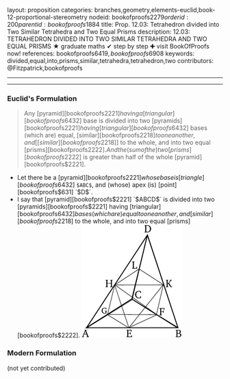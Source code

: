 layout: proposition
categories: branches,geometry,elements-euclid,book-12-proportional-stereometry
nodeid: bookofproofs$2279
orderid: 200
parentid: bookofproofs$1884
title: Prop. 12.03: Tetrahedron divided into Two Similar Tetrahedra and Two Equal Prisms
description: 12.03: TETRAHEDRON DIVIDED INTO TWO SIMILAR TETRAHEDRA AND TWO EQUAL PRISMS &#9733; graduate maths &#10004; step by step &#10010; visit BookOfProofs now!
references: bookofproofs$6419,bookofproofs$6908
keywords: divided,equal,into,prisms,similar,tetrahedra,tetrahedron,two
contributors: @Fitzpatrick,bookofproofs

---


---

### Euclid's Formulation

> Any [pyramid][bookofproofs$2221] having a [triangular][bookofproofs$6432] base is divided into two [pyramids][bookofproofs$2221] having [triangular][bookofproofs$6432] bases (which are) equal, [similar][bookofproofs$2218] to one another, and [[similar][bookofproofs$2218]] to the whole, and into two equal [prisms][bookofproofs$2222]. And the (sum of the) two [prisms][bookofproofs$2222] is greater than half of the whole [pyramid][bookofproofs$2221].

* Let there be a [pyramid][bookofproofs$2221] whose base is [triangle][bookofproofs$6432] `$ABC$`, and (whose) apex (is) [point][bookofproofs$631] `$D$`.
* I say that [pyramid][bookofproofs$2221] `$ABCD$` is divided into two [pyramids][bookofproofs$2221] having [triangular][bookofproofs$6432] bases (which are) equal to one another, and [similar][bookofproofs$2218] to the whole, and into two equal [prisms][bookofproofs$2222].
![fig03e](https://github.com/bookofproofs/bookofproofs.github.io/blob/main/_sources/_assets/images/euclid/Book12/fig03e.png?raw=true)


### Modern Formulation

(not yet contributed)
